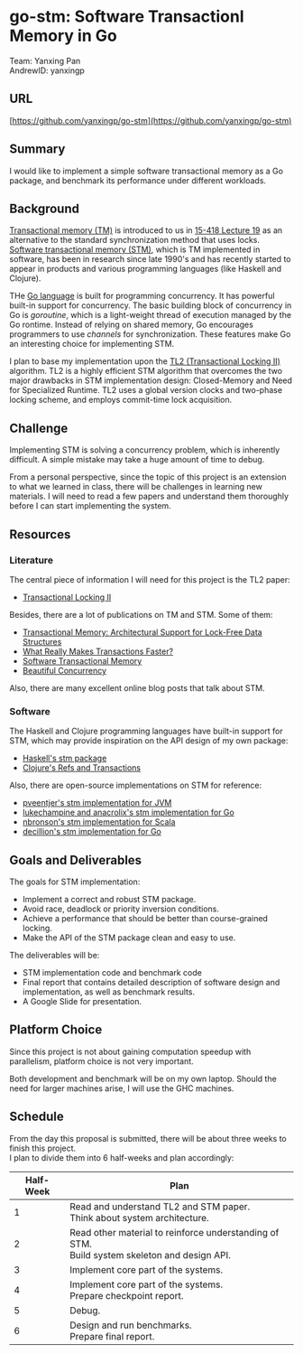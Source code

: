 # **go-stm: Software Transactionl Memory in Go**
Team: Yanxing Pan  
AndrewID: yanxingp 

## **URL**
[https://github.com/yanxingp/go-stm](https://github.com/yanxingp/go-stm)

## **Summary**
I would like to implement a simple software transactional memory as a Go package, and benchmark its performance under different workloads.

## **Background**
[Transactional memory (TM)](https://en.wikipedia.org/wiki/Transactional_memory) is introduced to us in [15-418 Lecture 19](http://www.cs.cmu.edu/~418/lectures/19_transactionalmem.pdf) as an alternative to the standard synchronization method that uses locks. [Software transactional memory (STM)](https://en.wikipedia.org/wiki/Software_transactional_memory), which is TM implemented in software, has been in research since late 1990's and has recently started to appear in products and various programming languages (like Haskell and Clojure).

THe [Go language](https://golang.org/) is built for programming concurrency. It has powerful built-in support for concurrency. The basic building block of concurrency in Go is *goroutine*, which is a light-weight thread of execution managed by the Go rontime. Instead of relying on shared memory, Go encourages programmers to use *channels* for synchronization. These features make Go an interesting choice for implementing STM.

I plan to base my implementation upon the [TL2 (Transactional Locking II)](https://perso.telecom-paristech.fr/kuznetso/INF346-2015/papers/tl2.pdf) algorithm. TL2 is a highly efficient STM algorithm that overcomes the two major drawbacks in STM implementation design: Closed-Memory and Need for Specialized Runtime. TL2 uses a global version clocks and two-phase locking scheme, and employs commit-time lock acquisition.

## **Challenge**
Implementing STM is solving a concurrency problem, which is inherently difficult. A simple mistake may take a huge amount of time to debug.

From a personal perspective, since the topic of this project is an extension to what we learned in class, there will be challenges in learning new materials. I will need to read a few papers and understand them thoroughly before I can start implementing the system.

## **Resources**
### **Literature**
The central piece of information I will need for this project is the TL2 paper:
* [Transactional Locking II](https://perso.telecom-paristech.fr/kuznetso/INF346-2015/papers/tl2.pdf)

Besides, there are a lot of publications on TM and STM. Some of them:
* [Transactional Memory: Architectural Support for Lock-Free Data Structures](http://cs.brown.edu/~mph/HerlihyM93/herlihy93transactional.pdf)
* [What Really Makes Transactions Faster?](http://people.csail.mit.edu/shanir/publications/TRANSACT06.pdf)
* [Software Transactional Memory](https://groups.csail.mit.edu/tds/papers/Shavit/ShavitTouitou-podc95.pdf)
* [Beautiful Concurrency](https://www.microsoft.com/en-us/research/wp-content/uploads/2016/02/beautiful.pdf)

Also, there are many excellent online blog posts that talk about STM.

### **Software**
The Haskell and Clojure programming languages have built-in support for STM, which may provide inspiration on the API design of my own package:
* [Haskell's stm package](https://hackage.haskell.org/package/stm)
* [Clojure's Refs and Transactions](https://clojure.org/reference/refs)

Also, there are open-source implementations on STM for reference:
* [pveentjer's stm implementation for JVM](https://github.com/pveentjer/Multiverse)
* [lukechampine and anacrolix's stm implementation for Go](https://github.com/anacrolix/stm)
* [nbronson's stm implementation for Scala](https://github.com/nbronson/scala-stm)
* [decillion's stm implementation for Go](https://github.com/decillion/go-stm)

## **Goals and Deliverables**
The goals for STM implementation:
* Implement a correct and robust STM package.
* Avoid race, deadlock or priority inversion conditions.
* Achieve a performance that should be better than course-grained locking.
* Make the API of the STM package clean and easy to use.

The deliverables will be:
* STM implementation code and benchmark code
* Final report that contains detailed description of software design and implementation, as well as benchmark results.
* A Google Slide for presentation.

## **Platform Choice**
Since this project is not about gaining computation speedup with parallelism, platform choice is not very important.

Both development and benchmark will be on my own laptop. Should the need for larger machines arise, I will use the GHC machines.

## **Schedule**
From the day this proposal is submitted, there will be about three weeks to finish this project.  
I plan to divide them into 6 half-weeks and plan accordingly:

|Half-Week|Plan|
|---------|----|
|1|Read and understand TL2 and STM paper. <br>Think about system architecture.|
|2|Read other material to reinforce understanding of STM.<br>Build system skeleton and design API.|
|3|Implement core part of the systems.|
|4|Implement core part of the systems.<br>Prepare checkpoint report.|
|5|Debug.<br>|
|6|Design and run benchmarks.<br>Prepare final report.|